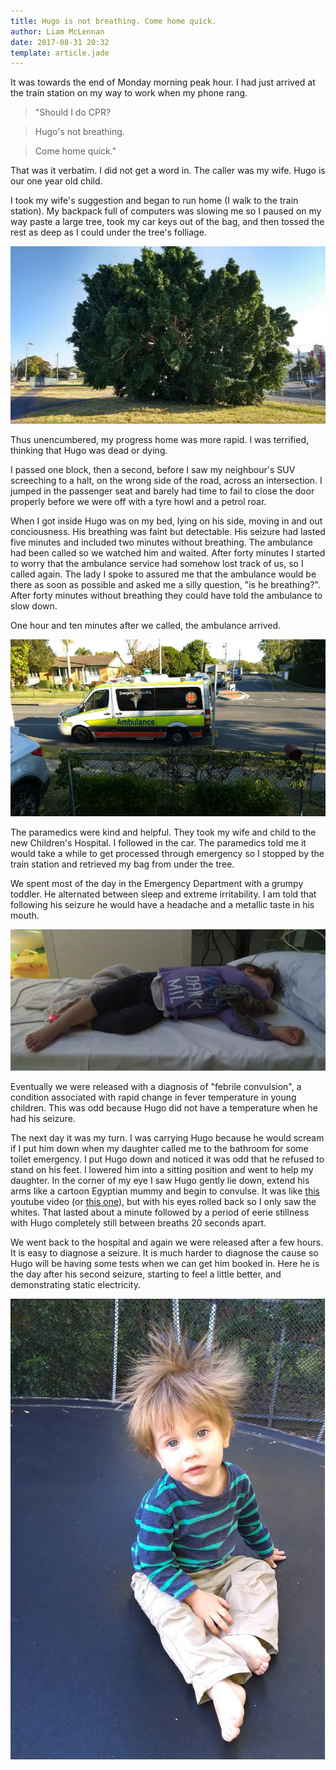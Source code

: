 ```yaml
---
title: Hugo is not breathing. Come home quick. 
author: Liam McLennan
date: 2017-08-31 20:32
template: article.jade
---
```


It was towards the end of Monday morning peak hour. I had just arrived at the train station on my way to work when my phone rang.

> "Should I do CPR?

> Hugo's not breathing. 

> Come home quick."

That was it verbatim. I did not get a word in. The caller was my wife. Hugo is our one year old child. 

I took my wife's suggestion and began to run home (I walk to the train station). My backpack full of computers was slowing me so I paused on my way paste a large tree, took my car keys out of the bag, and then tossed the rest as deep as I could under the tree's folliage. 

![tree](tree.jpg)

Thus unencumbered, my progress home was more rapid. I was terrified, thinking that Hugo was dead or dying.

I passed one block, then a second, before I saw my neighbour's SUV screeching to a halt, on the wrong side of the road, across an intersection. I jumped in the passenger seat and barely had time to fail to close the door properly before we were off with a tyre howl and a petrol roar. 

When I got inside Hugo was on my bed, lying on his side, moving in and out conciousness. His breathing was faint but detectable. His seizure had lasted five minutes and included two minutes without breathing. The ambulance had been called so we watched him and waited. After forty minutes I started to worry that the ambulance service had somehow lost track of us, so I called again. The lady I spoke to assured me that the ambulance would be there as soon as possible and asked me a silly question, "is he breathing?". After forty minutes without breathing they could have told the ambulance to slow down. 

One hour and ten minutes after we called, the ambulance arrived. 

![Ambulance](ambulance.jpg)

The paramedics were kind and helpful. They took my wife and child to the new Children's Hospital. I followed in the car. The paramedics told me it would take a while to get processed through emergency so I stopped by the train station and retrieved my bag from under the tree. 

We spent most of the day in the Emergency Department with a grumpy toddler. He alternated between sleep and extreme irritability. I am told that following his seizure he would have a headache and a metallic taste in his mouth. 

![Hugo in hospital](h.jpg)

Eventually we were released with a diagnosis of "febrile convulsion", a condition associated with rapid change in fever temperature in young children. This was odd because Hugo did not have a temperature when he had his seizure.

The next day it was my turn. I was carrying Hugo because he would scream if I put him down when my daughter called me to the bathroom for some toilet emergency. I put Hugo down and noticed it was odd that he refused to stand on his feet. I lowered him into a sitting position and went to help my daughter. In the corner of my eye I saw Hugo gently lie down, extend his arms like a cartoon Egyptian mummy and begin to convulse. It was like [this](https://www.youtube.com/watch?v=7rK6-JpxR7s) youtube video (or [this one](https://www.youtube.com/watch?v=aIcYPQsnXV4)), but with his eyes rolled back so I only saw the whites. That lasted about a minute followed by a period of eerie stillness with Hugo completely still between breaths 20 seconds apart. 

We went back to the hospital and again we were released after a few hours. It is easy to diagnose a seizure. It is much harder to diagnose the cause so Hugo will be having some tests when we can get him booked in. Here he is the day after his second seizure, starting to feel a little better, and demonstrating static electricity. 

![Hugo on trampoline](crazy.jpg)


